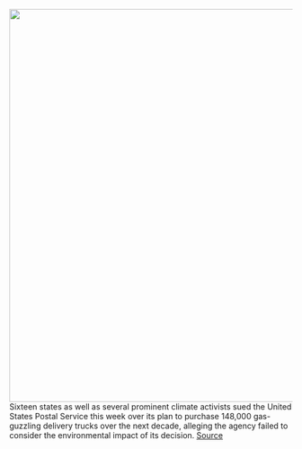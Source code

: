 <img src='https://cdn.vox-cdn.com/thumbor/XNK81jUa0wy1k1FUckxYdpVSCjE=/0x0:3641x2531/1200x800/filters:focal(1530x975:2112x1557)/cdn.vox-cdn.com/uploads/chorus_image/image/70810522/1371982929.0.jpg' width='700px' /><br/>
Sixteen states as well as several prominent climate activists sued the United States Postal Service this week over its plan to purchase 148,000 gas-guzzling delivery trucks over the next decade, alleging the agency failed to consider the environmental impact of its decision.
<a href='https://www.theverge.com/2022/4/29/23048478/usps-mail-truck-lawsuit-gas-environment-electric'> Source <a/>
